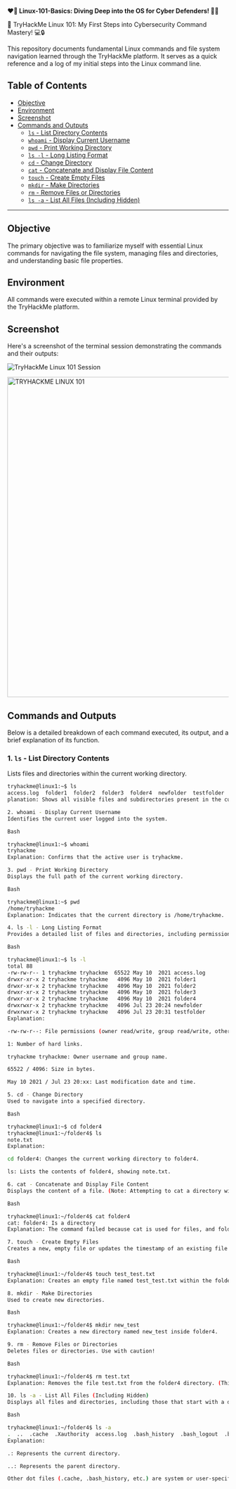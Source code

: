 **❤️‍🔥 Linux-101-Basics: Diving Deep into the OS for Cyber Defenders! 🕵️‍♂️**

🚀 TryHackMe Linux 101: My First Steps into Cybersecurity Command Mastery! 💻🔒

This repository documents fundamental Linux commands and file system navigation learned through the TryHackMe platform. It serves as a quick reference and a log of my initial steps into the Linux command line.

## Table of Contents

* [Objective](#objective)
* [Environment](#environment)
* [Screenshot](#screenshot)
* [Commands and Outputs](#commands-and-outputs)
    * [`ls` - List Directory Contents](#1-ls---list-directory-contents)
    * [`whoami` - Display Current Username](#2-whoami---display-current-username)
    * [`pwd` - Print Working Directory](#3-pwd---print-working-directory)
    * [`ls -l` - Long Listing Format](#4-ls--l---long-listing-format)
    * [`cd` - Change Directory](#5-cd---change-directory)
    * [`cat` - Concatenate and Display File Content](#6-cat---concatenate-and-display-file-content)
    * [`touch` - Create Empty Files](#7-touch---create-empty-files)
    * [`mkdir` - Make Directories](#8-mkdir---make-directories)
    * [`rm` - Remove Files or Directories](#9-rm---remove-files-or-directories)
    * [`ls -a` - List All Files (Including Hidden)](#10-ls--a---list-all-files-including-hidden)

---

## Objective

The primary objective was to familiarize myself with essential Linux commands for navigating the file system, managing files and directories, and understanding basic file properties.

## Environment

All commands were executed within a remote Linux terminal provided by the TryHackMe platform.

## Screenshot

Here's a screenshot of the terminal session demonstrating the commands and their outputs:

![TryHackMe Linux 101 Session](https://github.com/YOUR_USERNAME/YOUR_REPO_NAME/blob/main/images/TRYHACKME_LINUX_101.PNG?raw=true)


<img width="1366" height="728" alt="TRYHACKME LINUX 101" src="https://github.com/user-attachments/assets/4f7e27f1-cd17-4484-9019-90da3c29aa5b" />



## Commands and Outputs

Below is a detailed breakdown of each command executed, its output, and a brief explanation of its function.

### 1. `ls` - List Directory Contents

Lists files and directories within the current working directory.

```bash
tryhackme@linux1:~$ ls
access.log  folder1  folder2  folder3  folder4  newfolder  testfolder
planation: Shows all visible files and subdirectories present in the current location.

2. whoami - Display Current Username
Identifies the current user logged into the system.

Bash

tryhackme@linux1:~$ whoami
tryhackme
Explanation: Confirms that the active user is tryhackme.

3. pwd - Print Working Directory
Displays the full path of the current working directory.

Bash

tryhackme@linux1:~$ pwd
/home/tryhackme
Explanation: Indicates that the current directory is /home/tryhackme.

4. ls -l - Long Listing Format
Provides a detailed list of files and directories, including permissions, number of links, owner, group, size, and last modification date/time.

Bash

tryhackme@linux1:~$ ls -l
total 88
-rw-rw-r-- 1 tryhackme tryhackme  65522 May 10  2021 access.log
drwxr-xr-x 2 tryhackme tryhackme   4096 May 10  2021 folder1
drwxr-xr-x 2 tryhackme tryhackme   4096 May 10  2021 folder2
drwxr-xr-x 2 tryhackme tryhackme   4096 May 10  2021 folder3
drwxr-xr-x 2 tryhackme tryhackme   4096 May 10  2021 folder4
drwxrwxr-x 2 tryhackme tryhackme   4096 Jul 23 20:24 newfolder
drwxrwxr-x 2 tryhackme tryhackme   4096 Jul 23 20:31 testfolder
Explanation:

-rw-rw-r--: File permissions (owner read/write, group read/write, others read). A d at the start indicates a directory.

1: Number of hard links.

tryhackme tryhackme: Owner username and group name.

65522 / 4096: Size in bytes.

May 10 2021 / Jul 23 20:xx: Last modification date and time.

5. cd - Change Directory
Used to navigate into a specified directory.

Bash

tryhackme@linux1:~$ cd folder4
tryhackme@linux1:~/folder4$ ls
note.txt
Explanation:

cd folder4: Changes the current working directory to folder4.

ls: Lists the contents of folder4, showing note.txt.

6. cat - Concatenate and Display File Content
Displays the content of a file. (Note: Attempting to cat a directory will result in an error).

Bash

tryhackme@linux1:~/folder4$ cat folder4
cat: folder4: Is a directory
Explanation: The command failed because cat is used for files, and folder4 is a directory. The intention might have been to cat note.txt.

7. touch - Create Empty Files
Creates a new, empty file or updates the timestamp of an existing file.

Bash

tryhackme@linux1:~/folder4$ touch test_test.txt
Explanation: Creates an empty file named test_test.txt within the folder4 directory.

8. mkdir - Make Directories
Used to create new directories.

Bash

tryhackme@linux1:~/folder4$ mkdir new_test
Explanation: Creates a new directory named new_test inside folder4.

9. rm - Remove Files or Directories
Deletes files or directories. Use with caution!

Bash

tryhackme@linux1:~/folder4$ rm test.txt
Explanation: Removes the file test.txt from the folder4 directory. (This assumes test.txt existed or was created prior to test_test.txt).

10. ls -a - List All Files (Including Hidden)
Displays all files and directories, including those that start with a dot (.), which are hidden by default.

Bash

tryhackme@linux1:~/folder4$ ls -a
.  ..  .cache  .Xauthority  access.log  .bash_history  .bash_logout  .bashrc  .profile  folder1  folder2  folder3  folder4  newfolder  testfolder
Explanation:

.: Represents the current directory.

..: Represents the parent directory.

Other dot files (.cache, .bash_history, etc.) are system or user-specific configuration files that are typically hidden.
